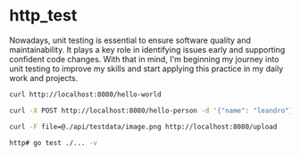 # http_test

Nowadays, unit testing is essential to ensure software quality and maintainability. It plays a key role in identifying issues early and supporting confident code changes. With that in mind, I'm beginning my journey into unit testing to improve my skills and start applying this practice in my daily work and projects.

```bash
curl http://localhost:8080/hello-world
```

```bash
curl -X POST http://localhost:8080/hello-person -d '{"name": "leandro"}'
```

```bash
curl -F file=@./api/testdata/image.png http://localhost:8080/upload
```

```bash
http# go test ./... -v
```